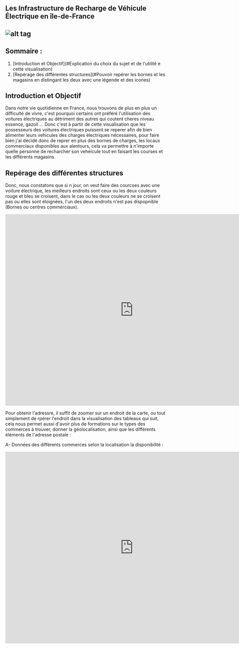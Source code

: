 ## Les Infrastructure de Recharge de Véhicule Électrique en île-de-France 
## ![alt tag](https://static1.caroom.fr/guide/wp-content/uploads/2020/10/temps-recharge-voiture-electrique-1000x484.jpg)
## Sommaire :
1. [Introduction et Objectif](#Explication du choix du sujet et de l'utilité e cette visualisation)
2. [Repérage des différentes structures](#Pouvoir repérer les bornes et les magasins en distingant les deux avec une légende et des icones)


## Introduction et Objectif
  Dans notre vie quotidienne en France, nous trouvons de plus en plus un difficulté de vivre, c'est pourquoi certains ont préféré l'utilisation des voitures électriques au détriment des autres qui coutent cheres niveau essence, gazoil ... 
Donc c'est à partir de cette visualisation que les possesseurs des voitures électriques puissent se reperer afin de bien alimenter leurs vehicules des charges électriques nécessaires, pour faire bien j'ai décidé donc de reprer en plus des bornes de charges, les locaux commerciaux disponibles aux alentours, cela va permettre à n'importe quelle personne de recharcher son vehéicule tout en faisant les courses et les différents magasins.

## Repérage des différentes structures 
Donc, nous constatons que si n jour, on veut faire des courcses avec une voiture électrique, les meilleurs endroits sont ceux ou les deux couleurs rouge et bleu se croisent, dans le cas ou les deux couleurs ne se croisent pas ou elles sont éloignées, l'un des deux endroits n'est pas dispopnible (Bornes ou centres commérciaux).
<iframe frameborder="0" width="800" height="600" src="https://data.opendatasoft.com/map/embed/irve0/?&static=false&scrollWheelZoom=false"></iframe>

Pour obtenir l'adressre, il suffit de zoomer sur un endroit de la carte, ou tout simplement de rpérer l'endroit dans la visualisation des tableaux qui suit, cela nous permet aussi d'avoir plus de formations sur le types des commerces à trouver, donner la géolocalisation, ainsi que les différents éléments de l'adresse postale :

A- Données des différents commerces selon la localisation la disponibilité : 
<iframe src="https://data.opendatasoft.com/explore/embed/dataset/les-commerces-par-commune-ou-arrondissement-base-permanente-des-equipements@datailedefrance/table/?sort=departement&static=false&datasetcard=false" width="800" height="600" frameborder="0"></iframe>
